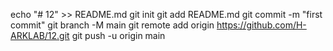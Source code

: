 echo "# 12" >> README.md
git init
git add README.md
git commit -m "first commit"
git branch -M main
git remote add origin https://github.com/H-ARKLAB/12.git
git push -u origin main
